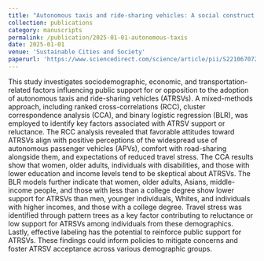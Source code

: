 ```yaml
---
title: "Autonomous taxis and ride-sharing vehicles: A social construct perspective for future mobility and infrastructure readiness"
collection: publications
category: manuscripts
permalink: /publication/2025-01-01-autonomous-taxis
date: 2025-01-01
venue: 'Sustainable Cities and Society'
paperurl: 'https://www.sciencedirect.com/science/article/pii/S2210670724008825'
---
```


This study investigates sociodemographic, economic, and transportation-related factors influencing public support for or opposition to the adoption of autonomous taxis and ride-sharing vehicles (ATRSVs). A mixed-methods approach, including ranked cross-correlations (RCC), cluster correspondence analysis (CCA), and binary logistic regression (BLR), was employed to identify key factors associated with ATRSV support or reluctance. The RCC analysis revealed that favorable attitudes toward ATRSVs align with positive perceptions of the widespread use of autonomous passenger vehicles (APVs), comfort with road-sharing alongside them, and expectations of reduced travel stress. The CCA results show that women, older adults, individuals with disabilities, and those with lower education and income levels tend to be skeptical about ATRSVs. The BLR models further indicate that women, older adults, Asians, middle-income people, and those with less than a college degree show lower support for ATRSVs than men, younger individuals, Whites, and individuals with higher incomes, and those with a college degree. Travel stress was identified through pattern trees as a key factor contributing to reluctance or low support for ATRSVs among individuals from these demographics. Lastly, effective labeling has the potential to reinforce public support for ATRSVs. These findings could inform policies to mitigate concerns and foster ATRSV acceptance across various demographic groups.
